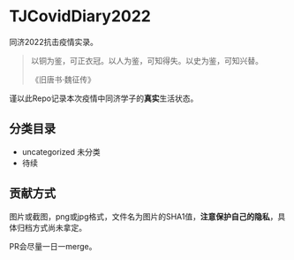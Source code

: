 # TJCovidDiary2022
同济2022抗击疫情实录。


> 以铜为鉴，可正衣冠。以人为鉴，可知得失。以史为鉴，可知兴替。
> 
> 《旧唐书·魏征传》

谨以此Repo记录本次疫情中同济学子的**真实**生活状态。

## 分类目录

- uncategorized  未分类
- 待续

## 贡献方式

图片或截图，png或jpg格式，文件名为图片的SHA1值，**注意保护自己的隐私**，具体归档方式尚未拿定。

PR会尽量一日一merge。